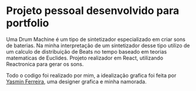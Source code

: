 # Projeto pessoal desenvolvido para portfolio

Uma Drum Machine é um tipo de sintetizador especializado em criar sons de baterias. Na minha interpretação de um sintetizador desse tipo utilizo de um calculo de distribuição de Beats no tempo baseado em teorias matematicas de Euclides. Projeto realizador em React, utilizando Reactronica para gerar os sons.

Todo o codigo foi realizado por mim, a idealização grafica foi feita por [Yasmin Ferreira](https://www.instagram.com/pudinque/), uma designer grafica e minha namorada.

